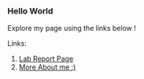 ### **Hello World**
Explore my page using the links below !

 Links:    
1. [Lab Report Page](https://mannat-gill.github.io/cse15l-lab-reports/lab-report-1-week-0.html)
2. [ More About me :)](https://mannat-gill.github.io/cse15l-lab-reports/trial.html)